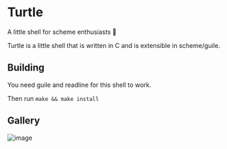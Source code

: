 # Turtle
A little shell for scheme enthusiasts 🐢 

Turtle is a little shell that is written in C and is extensible in scheme/guile.


## Building
You need guile and readline for this shell to work.

Then run `make && make install`

## Gallery

![image](https://cdn.discordapp.com/attachments/732514859857739847/837346979779575898/unknown.png)

